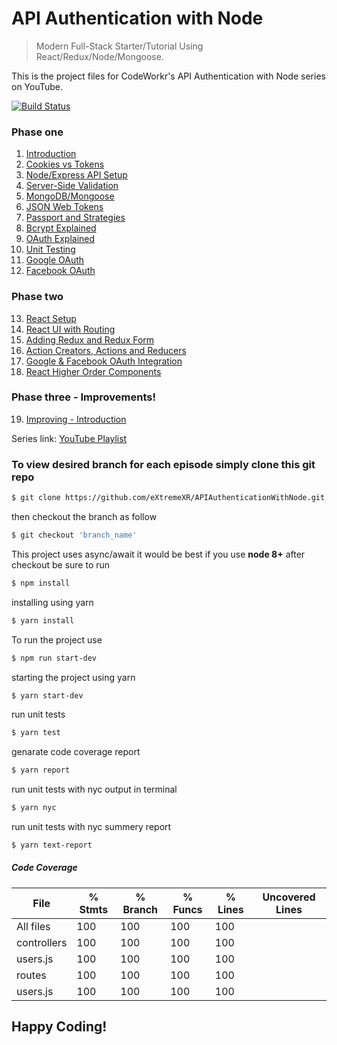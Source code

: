 # API Authentication with Node 
> Modern Full-Stack Starter/Tutorial Using React/Redux/Node/Mongoose.

This is the project files for CodeWorkr's API Authentication with Node series on YouTube.

[![Build Status](https://travis-ci.org/Alaev/APIAuthenticationWithNode.svg?branch=master)](https://travis-ci.org/Alaev/APIAuthenticationWithNode)

### Phase one
1. [Introduction](https://www.youtube.com/watch?v=zx6jnaLuB9Q)
2. [Cookies vs Tokens](https://www.youtube.com/watch?v=4Y5a_iKXihw)
3. [Node/Express API Setup](https://www.youtube.com/watch?v=x_HRoXKo2es)
4. [Server-Side Validation](https://www.youtube.com/watch?v=XFpV8b5937M)
5. [MongoDB/Mongoose](https://www.youtube.com/watch?v=QCJCglPLUgg)
6. [JSON Web Tokens](https://www.youtube.com/watch?v=YxFZC8FtRao)
7. [Passport and Strategies](https://www.youtube.com/watch?v=lbmOoZuElKI)
8. [Bcrypt Explained](https://www.youtube.com/watch?v=Peww_cdgka4)
9. [OAuth Explained](https://youtu.be/H0IxtqZ08Jo)
10. [Unit Testing](https://youtu.be/O1TYpzm5Uh0)
11. [Google OAuth](https://youtu.be/JgSLf-HS5gg)
12. [Facebook OAuth](https://youtu.be/MXle6TrjI64)

### Phase two
13. [React Setup](https://youtu.be/NZdji3u5t4M)
14. [React UI with Routing](https://youtu.be/BerEJPQOwOE)
15. [Adding Redux and Redux Form](https://youtu.be/WRlw4lEijUk)
16. [Action Creators, Actions and Reducers](https://youtu.be/rIdHDaoCcXw)
17. [Google & Facebook OAuth Integration](https://youtu.be/W87udYTA1rw)
18. [React Higher Order Components](https://youtu.be/sKtSwu9vvDk)

### Phase three - Improvements!
19. [Improving - Introduction](https://youtu.be/LmElmaidFWg)

Series link: [YouTube Playlist](https://www.youtube.com/watch?v=zx6jnaLuB9Q&list=PLSpJkDDmpFZ7GowbJE-mvX09zY9zfYatI)
### To view desired branch for each episode simply clone this git repo

```bash
$ git clone https://github.com/eXtremeXR/APIAuthenticationWithNode.git
```

then checkout the branch as follow

```bash
$ git checkout 'branch_name'
```

This project uses async/await it would be best if you use **node 8+**
after checkout be sure to run

```bash
$ npm install
```
installing using yarn
```bash
$ yarn install
```
To run the project use
```bash
$ npm run start-dev
```
starting the project using yarn
```bash
$ yarn start-dev
```

run unit tests
```bash
$ yarn test
```

genarate code coverage report
```bash
$ yarn report
```

run unit tests with nyc output in terminal
```bash
$ yarn nyc
```

run unit tests with nyc summery report
```bash
$ yarn text-report
```

##### Code Coverage

|File         |  % Stmts | % Branch |  % Funcs |  % Lines |Uncovered Lines |
|-------------|----------|----------|----------|----------|----------------|
|All files    |      100 |      100 |      100 |      100 |                |
| controllers |      100 |      100 |      100 |      100 |                |
|  users.js   |      100 |      100 |      100 |      100 |                |
| routes      |      100 |      100 |      100 |      100 |                |
|  users.js   |      100 |      100 |      100 |      100 |                |

## Happy Coding!

